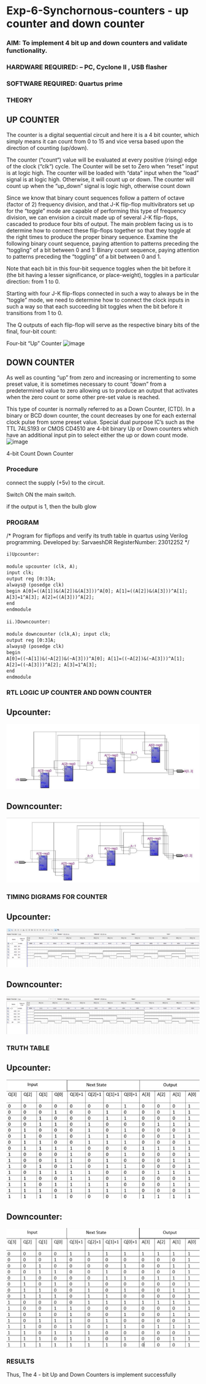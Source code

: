 # Exp-6-Synchornous-counters - up counter and down counter 
### AIM: To implement 4 bit up and down counters and validate  functionality.
### HARDWARE REQUIRED:  – PC, Cyclone II , USB flasher
### SOFTWARE REQUIRED:   Quartus prime
### THEORY 

## UP COUNTER 
The counter is a digital sequential circuit and here it is a 4 bit counter, which simply means it can count from 0 to 15 and vice versa based upon the direction of counting (up/down). 

The counter (“count“) value will be evaluated at every positive (rising) edge of the clock (“clk“) cycle.
The Counter will be set to Zero when “reset” input is at logic high.
The counter will be loaded with “data” input when the “load” signal is at logic high. Otherwise, it will count up or down.
The counter will count up when the “up_down” signal is logic high, otherwise count down

Since we know that binary count sequences follow a pattern of octave (factor of 2) frequency division, and that J-K flip-flop multivibrators set up for the “toggle” mode are capable of performing this type of frequency division, we can envision a circuit made up of several J-K flip-flops, cascaded to produce four bits of output.
The main problem facing us is to determine how to connect these flip-flops together so that they toggle at the right times to produce the proper binary sequence.
Examine the following binary count sequence, paying attention to patterns preceding the “toggling” of a bit between 0 and 1:
Binary count sequence, paying attention to patterns preceding the “toggling” of a bit between 0 and 1.

Note that each bit in this four-bit sequence toggles when the bit before it (the bit having a lesser significance, or place-weight), toggles in a particular direction: from 1 to 0.



 
 

Starting with four J-K flip-flops connected in such a way to always be in the “toggle” mode, we need to determine how to connect the clock inputs in such a way so that each succeeding bit toggles when the bit before it transitions from 1 to 0.

The Q outputs of each flip-flop will serve as the respective binary bits of the final, four-bit count:

 
 

Four-bit “Up” Counter
![image](https://user-images.githubusercontent.com/36288975/169644758-b2f4339d-9532-40c5-af40-8f4f8c942e2c.png)



## DOWN COUNTER 

As well as counting “up” from zero and increasing or incrementing to some preset value, it is sometimes necessary to count “down” from a predetermined value to zero allowing us to produce an output that activates when the zero count or some other pre-set value is reached.

This type of counter is normally referred to as a Down Counter, (CTD). In a binary or BCD down counter, the count decreases by one for each external clock pulse from some preset value. Special dual purpose IC’s such as the TTL 74LS193 or CMOS CD4510 are 4-bit binary Up or Down counters which have an additional input pin to select either the up or down count mode.
![image](https://user-images.githubusercontent.com/36288975/169644844-1a14e123-7228-4ed8-81a9-eb937dff4ac8.png)


4-bit Count Down Counter
### Procedure

connect the supply (+5v) to the circuit.

Switch ON the main switch. 

if the output is 1, then the bulb glow


### PROGRAM 
/*
Program for flipflops  and verify its truth table in quartus using Verilog programming.
Developed by: SarvaeshDR
RegisterNumber: 23012252 
*/
```
i)Upcounter:

module upcounter (clk, A);
input clk;
output reg [0:3]A;
always@ (posedge clk)
begin Α[0]=((Α[1])&(A[2])&(A[3]))^A[0]; A[1]=((A[2])&(A[3]))^A[1]; A[3]=1^A[3]; A[2]=((A[3]))^A[2];
end
endmodule

ii.)Downcounter:

module downcounter (clk,A); input clk;
output reg [0:3]A;
always@ (posedge clk)
begin
A[0]=((~A[1])&(~A[2])&(~A[3]))^A[0]; A[1]=((~A[2])&(~A[3]))^A[1]; A[2]=((~A[3]))^A[2]; A[3]=1^A[3];
end
endmodule
```

### RTL LOGIC UP COUNTER AND DOWN COUNTER  

## Upcounter:

![image](https://raw.githubusercontent.com/SarvaeshDR/Exp-7-Synchornous-counters-/main/Screenshot%202023-12-27%20103521.png)

## Downcounter:

![image](https://raw.githubusercontent.com/SarvaeshDR/Exp-7-Synchornous-counters-/main/Screenshot%202023-12-27%20103534.png)

### TIMING DIGRAMS FOR COUNTER  

## Upcounter:

![image](https://raw.githubusercontent.com/SarvaeshDR/Exp-7-Synchornous-counters-/main/Screenshot%202023-12-27%20103554.png)

## Downcounter:

![image](https://raw.githubusercontent.com/SarvaeshDR/Exp-7-Synchornous-counters-/main/Screenshot%202023-12-27%20103609.png)

### TRUTH TABLE 

## Upcounter:

![image](https://raw.githubusercontent.com/SarvaeshDR/Exp-7-Synchornous-counters-/main/Screenshot%202023-12-27%20103625.png)

## Downcounter:

![image](https://raw.githubusercontent.com/SarvaeshDR/Exp-7-Synchornous-counters-/main/Screenshot%202023-12-27%20103644.png)

### RESULTS 
Thus, The 4 - bit Up and Down Counters is implement successfully
